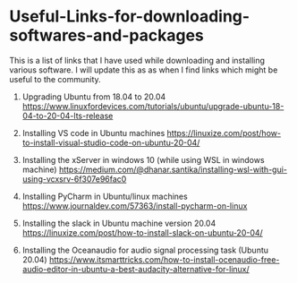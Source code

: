 # Useful-Links-for-downloading-softwares-and-packages
This is a list of links that I have used while downloading and installing various software. I will update this as as when I find links which might be useful to the community.

1. Upgrading Ubuntu from 18.04 to 20.04
https://www.linuxfordevices.com/tutorials/ubuntu/upgrade-ubuntu-18-04-to-20-04-lts-release

2. Installing VS code in Ubuntu machines
https://linuxize.com/post/how-to-install-visual-studio-code-on-ubuntu-20-04/

3. Installing the xServer in windows 10 (while using WSL in windows machine)
https://medium.com/@dhanar.santika/installing-wsl-with-gui-using-vcxsrv-6f307e96fac0

4. Installing PyCharm in Ubuntu/linux machines
https://www.journaldev.com/57363/install-pycharm-on-linux

5. Installing the slack in Ubuntu machine version 20.04
 https://linuxize.com/post/how-to-install-slack-on-ubuntu-20-04/
 
6. Installing the Oceanaudio for audio signal processing task (Ubuntu 20.04)
https://www.itsmarttricks.com/how-to-install-ocenaudio-free-audio-editor-in-ubuntu-a-best-audacity-alternative-for-linux/

